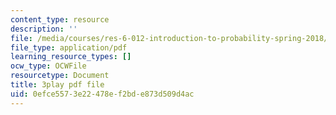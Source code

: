 ```yaml
---
content_type: resource
description: ''
file: /media/courses/res-6-012-introduction-to-probability-spring-2018/0efce5573e22478ef2bde873d509d4ac_UbQcqFH33G0.pdf
file_type: application/pdf
learning_resource_types: []
ocw_type: OCWFile
resourcetype: Document
title: 3play pdf file
uid: 0efce557-3e22-478e-f2bd-e873d509d4ac
---
```

